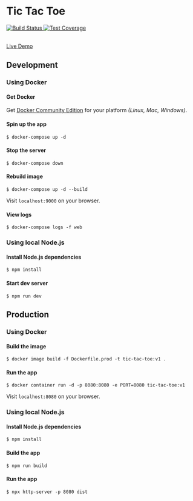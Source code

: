 # Tic Tac Toe

<div align="left">
  <!-- Build Status -->
  <a href="https://travis-ci.org/hdnha11/tic-tac-toe">
    <img src="https://travis-ci.org/hdnha11/tic-tac-toe.svg" alt="Build Status" />
  </a>
  <!-- Test Coverage -->
  <a href="https://coveralls.io/r/hdnha11/tic-tac-toe">
    <img src="https://coveralls.io/repos/github/hdnha11/tic-tac-toe/badge.svg" alt="Test Coverage" />
  </a>
</div>

<br />

[Live Demo](https://nha-tic-tac-toe.herokuapp.com)

## Development

### Using Docker

#### Get Docker

Get [Docker Community Edition](https://www.docker.com/community-edition) for your platform *(Linux, Mac, Windows)*.

#### Spin up the app

```
$ docker-compose up -d
```

#### Stop the server

```
$ docker-compose down
```

#### Rebuild image

```
$ docker-compose up -d --build
```

Visit `localhost:9000` on your browser.

#### View logs

```
$ docker-compose logs -f web
```

### Using local Node.js

#### Install Node.js dependencies

```
$ npm install
```

#### Start dev server

```
$ npm run dev
```

## Production

### Using Docker

#### Build the image

```
$ docker image build -f Dockerfile.prod -t tic-tac-toe:v1 .
```

#### Run the app

```
$ docker container run -d -p 8080:8080 -e PORT=8080 tic-tac-toe:v1
```

Visit `localhost:8080` on your browser.

### Using local Node.js

#### Install Node.js dependencies

```
$ npm install
```

#### Build the app

```
$ npm run build
```

#### Run the app

```
$ npx http-server -p 8080 dist
```
